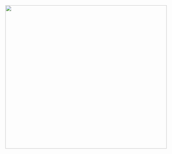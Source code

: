 <img src="https://i.giphy.com/media/v1.Y2lkPTc5MGI3NjExZzczeTlzNGc4MDk2c3ZweWhzdXluYjcwZzBocjdlenQ2NGVoNXJybCZlcD12MV9pbnRlcm5hbF9naWZfYnlfaWQmY3Q9Zw/dw9QEW4midAXK/giphy-downsized-large.gif" width="100%" height="450px" />
